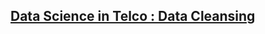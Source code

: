 ## [Data Science in Telco : Data Cleansing](https://github.com/jmsxngl/Data-Engineer-DQLab/wiki/Data-Science-in-Telco-:-Data-Cleansing)
